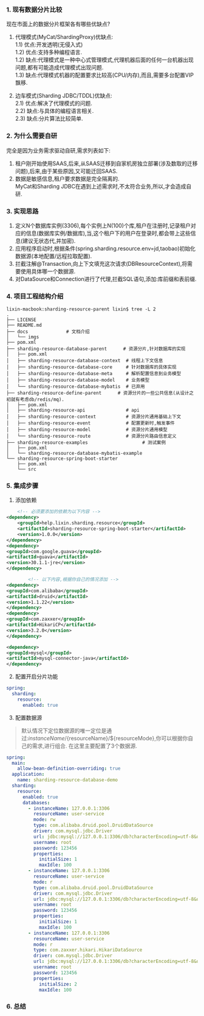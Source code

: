 ### 1. 现有数据分片比较
现在市面上的数据分片框架各有哪些优缺点?
1) 代理模式(MyCat/ShardingProxy)优缺点:        
   1.1) 优点:开发透明(无侵入式)   
   1.2) 优点:支持多种编程语言.       
   1.2) 缺点:代理模式是一种中心式管理模式,代理机器后面的任何一台机器出现问题,都有可能造成代理模式出现问题.       
   1.3) 缺点:代理模式机器的配置要求比较高(CPU/内存),而且,需要多台配置VIP飘移.

2) 边车模式(Sharding JDBC/TDDL)优缺点:         
   2.1) 优点:解决了代理模式的问题.     
   2.2) 缺点:与具体的编程语言相关.  
   2.3) 缺点:分片算法比较简单.

### 2. 为什么需要自研
完全是因为业务需求驱动自研,需求列表如下:
1) 租户刚开始使用SAAS,后来,从SAAS迁移到自家机房独立部署(涉及数取的迁移问题),后来,由于某些原因,又可能迁回SAAS.        
2) 数据是敏感信息,租户要求数据是完全隔离的.   
MyCat和Sharding JDBC在遇到上述需求时,不太符合业务,所以,才会造成自研.  

### 3. 实现思路
1) 定义N个数据库实例(3306),每个实例上N(100)个库,租户在注册时,记录租户对应的信息(数据库实例/数据库),当,这个租户下的用户在登录时,都会带上这些信息(建议无状态代,并加密).
2) 应用程序启动时,根据条件(spring.sharding.resource.env=jd,taobao)初始化数据源(本地配置/远程拉取配置).    
3) 拦截注解@Transaction,向上下文填充这次请求(DBResourceContext),将需要使用具体哪一个数据源.
4) 对DataSource和Connection进行了代理,拦截SQL语句,添加:库前缀和表前缀. 

### 4. 项目工程结构介绍

```shell
lixin-macbook:sharding-resource-parent lixin$ tree -L 2
.
├── LICENSE
├── README.md
├── docs              # 文档介绍
│   └── imgs
├── pom.xml
├── sharding-resource-database-parent      # 资源分片,针对数据库的实现
│   ├── pom.xml
│   ├── sharding-resource-database-context  # 线程上下文信息
│   ├── sharding-resource-database-core     # 针对数据库的具体实现
│   ├── sharding-resource-database-meta     # 解析配置信息到业务模型
│   ├── sharding-resource-database-model    # 业务模型
│   └── sharding-resource-database-mybatis  # 已弃用
├── sharding-resource-define-parent      # 资源分片的一些公共信息(从设计之初就有考虑db/redis/mq).
│   ├── pom.xml
│   ├── sharding-resource-api               # api
│   ├── sharding-resource-context           # 资源分片通用基础上下文
│   ├── sharding-resource-event             # 配置更新时,触发事件
│   ├── sharding-resource-model             # 资源分片通用模型
│   └── sharding-resource-route             # 资源分片路由信息定义
├── sharding-resource-examples                    # 测试案例
│   ├── pom.xml
│   └── sharding-resource-database-mybatis-example
└── sharding-resource-spring-boot-starter
    ├── pom.xml
    └── src
```

### 5. 集成步骤

1) 添加依赖

```xml
    <!-- 必须要添加的依赖为以下内容 -->
<dependency>
    <groupId>help.lixin.sharding.resource</groupId>
    <artifactId>sharding-resource-spring-boot-starter</artifactId>
    <version>1.0.0</version>
</dependency>
<dependency>
<groupId>com.google.guava</groupId>
<artifactId>guava</artifactId>
<version>30.1.1-jre</version>
</dependency>

        <!-- 以下内容,根据你自己的情况添加 -->
<dependency>
<groupId>com.alibaba</groupId>
<artifactId>druid</artifactId>
<version>1.1.22</version>
</dependency>
<dependency>
<groupId>com.zaxxer</groupId>
<artifactId>HikariCP</artifactId>
<version>3.2.0</version>
</dependency>

<dependency>
<groupId>mysql</groupId>
<artifactId>mysql-connector-java</artifactId>
</dependency>
```

2) 配置开启分片功能

```yaml
spring:
  sharding:
    resource:
      enabled: true
```

3) 配置数据源

> 默认情况下定位数据源的唯一定位是通过:${instanceName}/${resourceName}/${resourceMode},你可以根据你自己的需求,进行组合.
> 在这里主要配置了3个数据源.

```yaml
spring:
  main:
    allow-bean-definition-overriding: true
  application:
    name: sharding-resource-database-demo
  sharding:
    resource:
      enabled: true
      databases:
        - instanceName: 127.0.0.1:3306
          resourceName: user-service
          mode: rw
          type: com.alibaba.druid.pool.DruidDataSource
          driver: com.mysql.jdbc.Driver
          url: jdbc:mysql://127.0.0.1:3306/db?characterEncoding=utf-8&useSSL=false
          username: root
          password: 123456
          properties:
            initialSize: 1
            maxIdle: 100
        - instanceName: 127.0.0.1:3306
          resourceName: user-service
          mode: r
          type: com.alibaba.druid.pool.DruidDataSource
          driver: com.mysql.jdbc.Driver
          url: jdbc:mysql://127.0.0.1:3306/db?characterEncoding=utf-8&useSSL=false
          username: root
          password: 123456
          properties:
            initialSize: 1
            maxIdle: 100
        - instanceName: 127.0.0.1:3306
          resourceName: user-service
          mode: r
          type: com.zaxxer.hikari.HikariDataSource
          driver: com.mysql.jdbc.Driver
          url: jdbc:mysql://127.0.0.1:3306/db?characterEncoding=utf-8&useSSL=false
          username: root
          password: 123456
          properties:
            initialSize: 2
            maxIdle: 100
```

### 6. 总结
